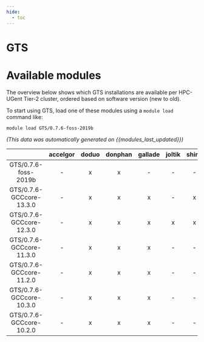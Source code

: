 ```yaml
---
hide:
  - toc
---
```


GTS
===

# Available modules


The overview below shows which GTS installations are available per HPC-UGent Tier-2 cluster, ordered based on software version (new to old).

To start using GTS, load one of these modules using a `module load` command like:

```shell
module load GTS/0.7.6-foss-2019b
```

*(This data was automatically generated on {{modules_last_updated}})*  

| |accelgor|doduo|donphan|gallade|joltik|shinx|skitty|
| :---: | :---: | :---: | :---: | :---: | :---: | :---: | :---: |
|GTS/0.7.6-foss-2019b|-|x|x|-|-|-|-|
|GTS/0.7.6-GCCcore-13.3.0|-|x|x|x|-|x|x|
|GTS/0.7.6-GCCcore-12.3.0|-|x|x|x|x|x|x|
|GTS/0.7.6-GCCcore-11.3.0|-|x|x|x|-|-|-|
|GTS/0.7.6-GCCcore-11.2.0|-|x|x|x|-|-|-|
|GTS/0.7.6-GCCcore-10.3.0|-|x|x|x|-|-|-|
|GTS/0.7.6-GCCcore-10.2.0|-|x|x|x|-|-|-|
